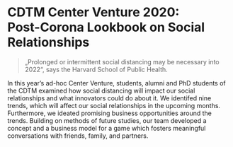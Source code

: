 # CDTM Center Venture 2020:<br>Post-Corona Lookbook on Social Relationships

> „Prolonged or intermittent social distancing may be necessary into 2022“, 
says the Harvard School of Public Health. 

In this year’s ad-hoc Center Venture, students, alumni and PhD students of the CDTM examined how social distancing will impact our social relationships and what innovators could do about it. We identifed nine trends, which will affect our social relationships in the upcoming months. Furthermore, we ideated promising business opportunities around the trends. Building on methods of future studies, our team developed a concept and a business model for a game which fosters meaningful conversations with friends, family, and partners.

